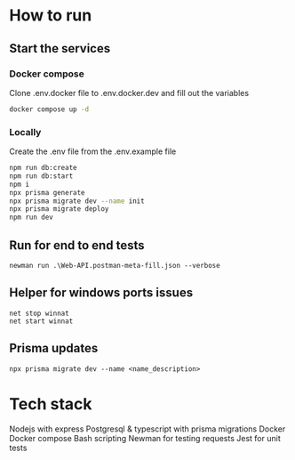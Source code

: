 

# How to run
## Start the services

### Docker compose 
Clone .env.docker file to .env.docker.dev and fill out the variables
``` sh
docker compose up -d
```

### Locally
Create the .env file from the .env.example file
``` sh
npm run db:create
npm run db:start
npm i
npx prisma generate 
npx prisma migrate dev --name init
npx prisma migrate deploy
npm run dev
```

## Run for end to end tests
```
newman run .\Web-API.postman-meta-fill.json --verbose 
```

## Helper for windows ports issues
```
net stop winnat
net start winnat
```

## Prisma updates
```
npx prisma migrate dev --name <name_description>

```


# Tech stack
Nodejs with express
Postgresql & typescript with prisma migrations 
Docker
Docker compose
Bash scripting
Newman for testing requests
Jest for unit tests

